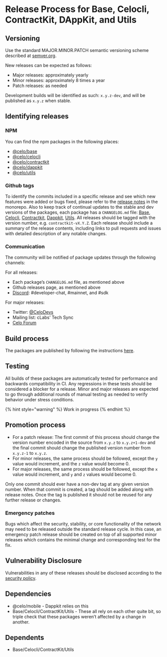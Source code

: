 # Release Process for Base, Celocli, ContractKit, DAppKit, and Utils

## Versioning

Use the standard MAJOR.MINOR.PATCH semantic versioning scheme described at [semver.org](http://semver.org).

New releases can be expected as follows:
  * Major releases: approximately yearly 
  * Minor releases: approximately 8 times a year
  * Patch releases: as needed

Development builds will be identified as such: `x.y.z-dev`, and will be published as `x.y.z` when stable. 

## Identifying releases

### NPM

You can find the npm packages in the following places:
  * [@celo/base](https://www.npmjs.com/package/@celo/base)
  * [@celo/celocli](https://www.npmjs.com/package/@celo/celocli)
  * [@celo/contractkit](https://www.npmjs.com/package/@celo/contractkit)
  * [@celo/dappkit](https://www.npmjs.com/package/@celo/dappkit)
  * [@celo/utils](https://www.npmjs.com/package/@celo/utils)

### Github tags

To identify the commits included in a specific release and see which new features were added or bugs fixed, please refer to the [release notes](https://github.com/celo-org/celo-monorepo/releases) in the monorepo. Also to keep track of continual updates to the stable and dev versions of the packages, each package has a `CHANGELOG.md` file: [Base](https://github.com/celo-org/celo-monorepo/blob/master/packages/base/CHANGELOG.md), [Celocli](https://github.com/celo-org/celo-monorepo/blob/master/packages/cli/CHANGELOG.md), [Contractkit](https://github.com/celo-org/celo-monorepo/blob/master/packages/contractkit/CHANGELOG.md), [Dappkit](https://github.com/celo-org/celo-monorepo/blob/master/packages/dappkit/CHANGELOG.md), [Utils](https://github.com/celo-org/celo-monorepo/blob/master/packages/utils/CHANGELOG.md).
All releases should be tagged with the version number, e.g. `contractkit-vX.Y.Z`. Each release should include a summary of the release contents, including links to pull requests and issues with detailed description of any notable changes. 

### Communication

The community will be notified of package updates through the following channels: 

For all releases: 
  * Each package’s `CHANGELOG.md` file, as mentioned above
  * Github releases page, as mentioned above
  * [Discord](https://discord.gg/6yWMkgM): #developer-chat, #mainnet, and #sdk

For major releases: 
  * Twitter: [@CeloDevs](https://twitter.com/CeloDevs)
  * Mailing list: cLabs’ Tech Sync
  * [Celo Forum](https://forum.celo.org/)



## Build process

The packages are published by following the instructions [here](https://github.com/celo-org/celo-monorepo/blob/master/README-dev.md).

## Testing
All builds of these packages are automatically tested for performance and backwards compatibility in CI. Any regressions in these tests should be considered a blocker for a release.
Minor and major releases are expected to go through additional rounds of manual testing as needed to verify behavior under stress conditions.

{% hint style="warning" %}
Work in progress
{% endhint %}

## Promotion process 
  * For a patch release: The first commit of this process should change the version number encoded in the source from `x.y.z` to `x.y.z+1-dev` and the final commit should change the published version number from `x.y.z-1`  to `x.y.z`.
  * For minor releases, the same process should be followed, except the `y` value would increment, and the `z` value would become 0. 
  * For major releases, the same process should be followed, except the `x` value would increment, and `y` and `z` values would become 0. 

Only one commit should ever have a non-dev tag at any given version number. When that commit is created, a tag should be added along with release notes. Once the tag is published it should not be reused for any further release or changes.

### Emergency patches
Bugs which affect the security, stability, or core functionality of the network may need to be released outside the standard release cycle. In this case, an emergency patch release should be created on top of all supported minor releases which contains the minimal change and corresponding test for the fix.

## Vulnerability Disclosure

Vulnerabilities in any of these releases should be disclosed according to the [security policy](https://github.com/celo-org/celo-blockchain/blob/master/SECURITY.md).

## Dependencies

  * @celo/mobile - Dappkit relies on this 
  * Base/Celocli/ContractKit/Utils - These all rely on each other quite bit, so triple check that these packages weren’t affected by a change in another.

## Dependents

  * Base/Celocli/ContractKit/Utils


